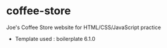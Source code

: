 # coffee-store
Joe's Coffee Store website for HTML/CSS/JavaScript practice

- Template used : boilerplate 6.1.0


